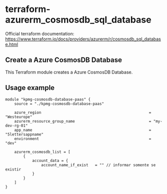 # terraform-azurerm_cosmosdb_sql_database

Official terraform documentation: <https://www.terraform.io/docs/providers/azurerm/r/cosmosdb_sql_database.html>

## Create a Azure CosmosDB Database

This Terraform module creates a Azure CosmosDB Database.

## Usage example

```hcl
module "kpmg-cosmosdb-database-paas" {
    source = "./kpmg-cosmosdb-database-paas"

    azure_region                                                = "Westeurope"
    azurerm_resource_group_name                                 = "my-dev-rg-01"
    app_name                                                    = "5lettersappname"
    environment                                                 = "dev"

    azurerm_cosmosdb_list = [
        {
            account_data = {
                account_name_if_exist   = "" // informar somente se existir
            }
        }
    ]
}
```
